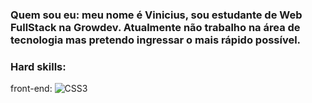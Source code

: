 ### Quem sou eu: meu nome é Vinicius, sou estudante de Web FullStack na Growdev. Atualmente não trabalho na área de tecnologia mas pretendo ingressar o mais rápido possível.

### Hard skills: 
  front-end: 
    ![CSS3](https://img.shields.io/badge/css3-%231572B6.svg?logo=css3&logoColor=white)


<!--
**ViniciusBirreik/ViniciusBirreik** is a ✨ _special_ ✨ repository because its `README.md` (this file) appears on your GitHub profile.

Here are some ideas to get you started:

- 🔭 I’m currently working on ...
- 🌱 I’m currently learning ...
- 👯 I’m looking to collaborate on ...
- 🤔 I’m looking for help with ...
- 💬 Ask me about ...
- 📫 How to reach me: ...
- 😄 Pronouns: ...
- ⚡ Fun fact: ...
-->
